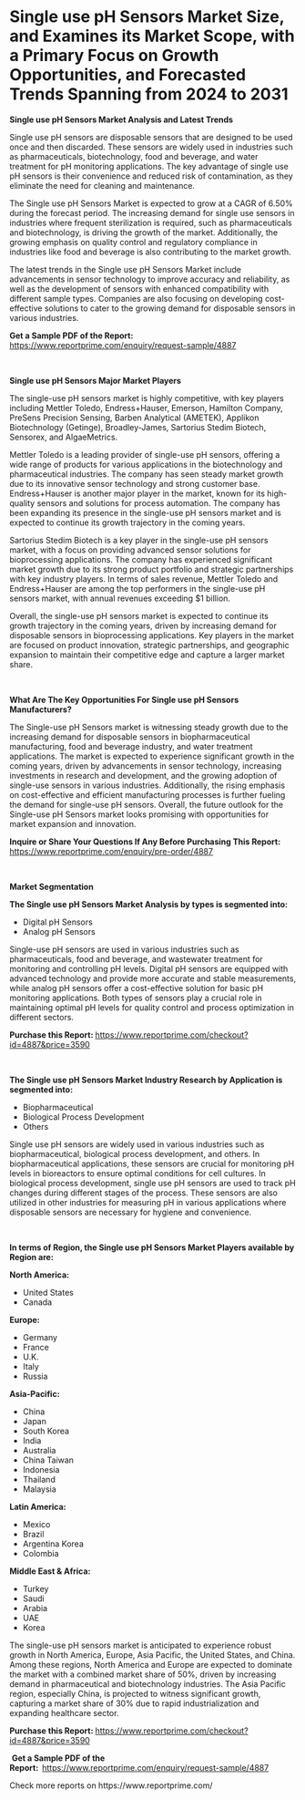 <p><h1>Single use pH Sensors Market Size, and Examines its Market Scope, with a Primary Focus on Growth Opportunities, and Forecasted Trends Spanning from 2024 to 2031</h1></p><p><strong>Single use pH Sensors Market Analysis and Latest Trends</strong></p>
<p><p>Single use pH sensors are disposable sensors that are designed to be used once and then discarded. These sensors are widely used in industries such as pharmaceuticals, biotechnology, food and beverage, and water treatment for pH monitoring applications. The key advantage of single use pH sensors is their convenience and reduced risk of contamination, as they eliminate the need for cleaning and maintenance.</p><p>The Single use pH Sensors Market is expected to grow at a CAGR of 6.50% during the forecast period. The increasing demand for single use sensors in industries where frequent sterilization is required, such as pharmaceuticals and biotechnology, is driving the growth of the market. Additionally, the growing emphasis on quality control and regulatory compliance in industries like food and beverage is also contributing to the market growth.</p><p>The latest trends in the Single use pH Sensors Market include advancements in sensor technology to improve accuracy and reliability, as well as the development of sensors with enhanced compatibility with different sample types. Companies are also focusing on developing cost-effective solutions to cater to the growing demand for disposable sensors in various industries.</p></p>
<p><strong>Get a Sample PDF of the Report:&nbsp;</strong> <a href="https://www.reportprime.com/enquiry/request-sample/4887">https://www.reportprime.com/enquiry/request-sample/4887</a></p>
<p>&nbsp;</p>
<p><strong>Single use pH Sensors Major Market Players</strong></p>
<p><p>The single-use pH sensors market is highly competitive, with key players including Mettler Toledo, Endress+Hauser, Emerson, Hamilton Company, PreSens Precision Sensing, Barben Analytical (AMETEK), Applikon Biotechnology (Getinge), Broadley-James, Sartorius Stedim Biotech, Sensorex, and AlgaeMetrics.</p><p>Mettler Toledo is a leading provider of single-use pH sensors, offering a wide range of products for various applications in the biotechnology and pharmaceutical industries. The company has seen steady market growth due to its innovative sensor technology and strong customer base. Endress+Hauser is another major player in the market, known for its high-quality sensors and solutions for process automation. The company has been expanding its presence in the single-use pH sensors market and is expected to continue its growth trajectory in the coming years.</p><p>Sartorius Stedim Biotech is a key player in the single-use pH sensors market, with a focus on providing advanced sensor solutions for bioprocessing applications. The company has experienced significant market growth due to its strong product portfolio and strategic partnerships with key industry players. In terms of sales revenue, Mettler Toledo and Endress+Hauser are among the top performers in the single-use pH sensors market, with annual revenues exceeding $1 billion.</p><p>Overall, the single-use pH sensors market is expected to continue its growth trajectory in the coming years, driven by increasing demand for disposable sensors in bioprocessing applications. Key players in the market are focused on product innovation, strategic partnerships, and geographic expansion to maintain their competitive edge and capture a larger market share.</p></p>
<p>&nbsp;</p>
<p><strong>What Are The Key Opportunities For Single use pH Sensors Manufacturers?</strong></p>
<p><p>The Single-use pH Sensors market is witnessing steady growth due to the increasing demand for disposable sensors in biopharmaceutical manufacturing, food and beverage industry, and water treatment applications. The market is expected to experience significant growth in the coming years, driven by advancements in sensor technology, increasing investments in research and development, and the growing adoption of single-use sensors in various industries. Additionally, the rising emphasis on cost-effective and efficient manufacturing processes is further fueling the demand for single-use pH sensors. Overall, the future outlook for the Single-use pH Sensors market looks promising with opportunities for market expansion and innovation.</p></p>
<p><strong>Inquire or Share Your Questions If Any Before Purchasing This Report:</strong> <a href="https://www.reportprime.com/enquiry/pre-order/4887">https://www.reportprime.com/enquiry/pre-order/4887</a></p>
<p>&nbsp;</p>
<p><strong>Market Segmentation</strong></p>
<p><strong>The Single use pH Sensors Market Analysis by types is segmented into:</strong></p>
<p><ul><li>Digital pH Sensors</li><li>Analog pH Sensors</li></ul></p>
<p><p>Single-use pH sensors are used in various industries such as pharmaceuticals, food and beverage, and wastewater treatment for monitoring and controlling pH levels. Digital pH sensors are equipped with advanced technology and provide more accurate and stable measurements, while analog pH sensors offer a cost-effective solution for basic pH monitoring applications. Both types of sensors play a crucial role in maintaining optimal pH levels for quality control and process optimization in different sectors.</p></p>
<p><strong>Purchase this Report:&nbsp;</strong><a href="https://www.reportprime.com/checkout?id=4887&price=3590">https://www.reportprime.com/checkout?id=4887&price=3590</a></p>
<p>&nbsp;</p>
<p><strong>The Single use pH Sensors Market Industry Research by Application is segmented into:</strong></p>
<p><ul><li>Biopharmaceutical</li><li>Biological Process Development</li><li>Others</li></ul></p>
<p><p>Single use pH sensors are widely used in various industries such as biopharmaceutical, biological process development, and others. In biopharmaceutical applications, these sensors are crucial for monitoring pH levels in bioreactors to ensure optimal conditions for cell cultures. In biological process development, single use pH sensors are used to track pH changes during different stages of the process. These sensors are also utilized in other industries for measuring pH in various applications where disposable sensors are necessary for hygiene and convenience.</p></p>
<p>&nbsp;</p>
<p><strong>In terms of Region, the Single use pH Sensors Market Players available by Region are:</strong></p>
<p>
    <p> <strong> North America: </strong>
        <ul>
            <li>United States</li>
            <li>Canada</li>
        </ul>
        </p> 
    <p> <strong> Europe: </strong>
        <ul>
            <li>Germany</li>
            <li>France</li>
            <li>U.K.</li>
            <li>Italy</li>
            <li>Russia</li>
        </ul>
        </p> 
    <p> <strong> Asia-Pacific: </strong>
        <ul>
            <li>China</li>
            <li>Japan</li>
            <li>South Korea</li>
            <li>India</li>
            <li>Australia</li>
            <li>China Taiwan</li>
            <li>Indonesia</li>
            <li>Thailand</li>
            <li>Malaysia</li>
        </ul>
        </p> 
    <p> <strong> Latin America: </strong>
        <ul>
            <li>Mexico</li>
            <li>Brazil</li>
            <li>Argentina Korea</li>
            <li>Colombia</li>
        </ul>
        </p> 
    <p> <strong> Middle East & Africa: </strong>
        <ul>
            <li>Turkey</li>
            <li>Saudi</li>
            <li>Arabia</li>
            <li>UAE</li>
            <li>Korea</li>
        </ul>
    </p>
    </p>
<p><p>The single-use pH sensors market is anticipated to experience robust growth in North America, Europe, Asia Pacific, the United States, and China. Among these regions, North America and Europe are expected to dominate the market with a combined market share of 50%, driven by increasing demand in pharmaceutical and biotechnology industries. The Asia Pacific region, especially China, is projected to witness significant growth, capturing a market share of 30% due to rapid industrialization and expanding healthcare sector.</p></p>
<p><strong>Purchase this Report: </strong><a href="https://www.reportprime.com/checkout?id=4887&price=3590">https://www.reportprime.com/checkout?id=4887&price=3590</a></p>
<p>&nbsp;<strong>Get a Sample PDF of the Report:&nbsp;&nbsp;</strong><a href="https://www.reportprime.com/enquiry/request-sample/4887">https://www.reportprime.com/enquiry/request-sample/4887</a></p>
<p><strong></strong></p>
<p>Check more reports on https://www.reportprime.com/</p>